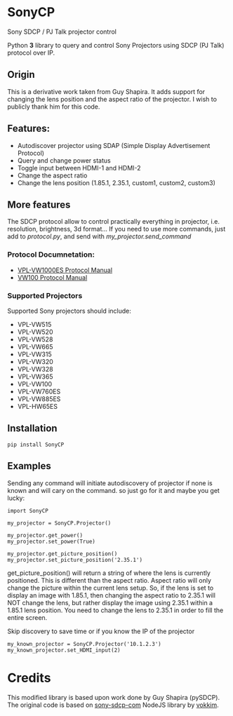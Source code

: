 # SonyCP
 
Sony SDCP / PJ Talk projector control 

Python **3** library to query and control Sony Projectors using SDCP (PJ Talk) protocol  over IP.

## Origin
This is a derivative work taken from Guy Shapira. It adds support for changing the lens position and the aspect ratio of the projector. I wish to publicly thank him for this code.

## Features:
* Autodiscover projector using SDAP (Simple Display Advertisement Protocol)
* Query and change power status
* Toggle input between HDMI-1 and HDMI-2
* Change the aspect ratio
* Change the lens position (1.85.1, 2.35.1, custom1, custom2, custom3)

## More features
The SDCP protocol allow to control practically everything in projector, i.e. resolution, brightness, 3d format...
If you need to use more commands, just add to _protocol.py_, and send with _my_projector._send_command__

### Protocol Documnetation:
* [VPL-VW1000ES Protocol Manual](https://www.digis.ru/upload/iblock/eac/VPL-VW1000ES,%20VW1100ES_ProtocolManual.pdf)
* [VW100 Protocol Manual](https://docs.sony.com/release//VW100_protocol.pdf)


### Supported Projectors
Supported Sony projectors should include:
* VPL-VW515
* VPL-VW520
* VPL-VW528
* VPL-VW665
* VPL-VW315
* VPL-VW320
* VPL-VW328
* VPL-VW365
* VPL-VW100
* VPL-VW760ES
* VPL-VW885ES
* VPL-HW65ES

## Installation 
```pip install SonyCP```

## Examples


Sending any command will initiate autodiscovery of projector if none is known and will cary on the command. so just go for it and maybe you get lucky:
```
import SonyCP

my_projector = SonyCP.Projector()

my_projector.get_power()
my_projector.set_power(True)

my_projector.get_picture_position()
my_projector.set_picture_position('2.35.1')
```

get_picture_position() will return a string of where the lens is currently positioned. This is different
than the aspect ratio. Aspect ratio will only change the picture within the current lens setup. So, if
the lens is set to display an image with 1.85.1, then changing the aspect ratio to 2.35.1 will NOT change
the lens, but rather display the image using 2.35.1 within a 1.85.1 lens position. You need to change the
lens to 2.35.1 in order to fill the entire screen.

Skip discovery to save time or if you know the IP of the projector
```
my_known_projector = SonyCP.Projector('10.1.2.3')
my_known_projector.set_HDMI_input(2)
```

# Credits
This modified library is based upon work done by Guy Shapira (pySDCP).
The original code is based on [sony-sdcp-com](https://github.com/vokkim/sony-sdcp-com) NodeJS library by [vokkim](https://github.com/vokkim).


 
